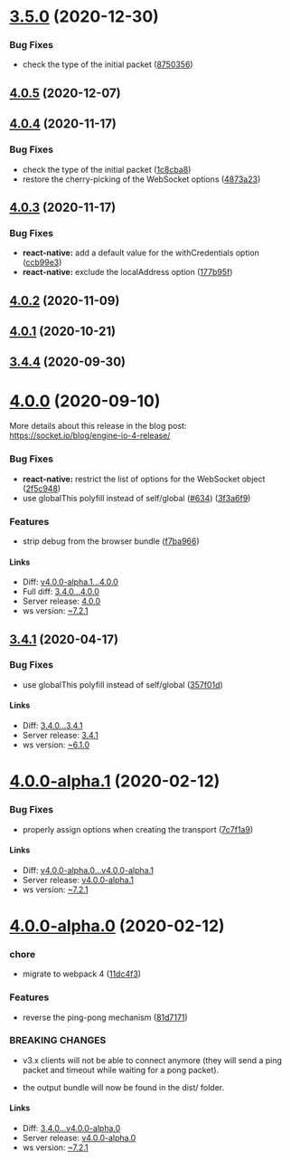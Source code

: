 # [3.5.0](https://github.com/socketio/engine.io-client/compare/3.4.4...3.5.0) (2020-12-30)


### Bug Fixes

* check the type of the initial packet ([8750356](https://github.com/socketio/engine.io-client/commit/8750356dba5409ba0e1d3a27da6d214118702b3e))



## [4.0.5](https://github.com/socketio/engine.io-client/compare/4.0.4...4.0.5) (2020-12-07)


## [4.0.4](https://github.com/socketio/engine.io-client/compare/4.0.3...4.0.4) (2020-11-17)


### Bug Fixes

* check the type of the initial packet ([1c8cba8](https://github.com/socketio/engine.io-client/commit/1c8cba8818e930205918a70f05c1164865842a48))
* restore the cherry-picking of the WebSocket options ([4873a23](https://github.com/socketio/engine.io-client/commit/4873a237f1ce5fcb18e255dd604d50dcfc624ea8))


## [4.0.3](https://github.com/socketio/engine.io-client/compare/4.0.2...4.0.3) (2020-11-17)


### Bug Fixes

* **react-native:** add a default value for the withCredentials option ([ccb99e3](https://github.com/socketio/engine.io-client/commit/ccb99e3718e8ee2c50960430d2bd6c12a3dcb0dc))
* **react-native:** exclude the localAddress option ([177b95f](https://github.com/socketio/engine.io-client/commit/177b95fe463ad049b35170f042a771380fdaedee))


## [4.0.2](https://github.com/socketio/engine.io-client/compare/4.0.1...4.0.2) (2020-11-09)


## [4.0.1](https://github.com/socketio/engine.io-client/compare/4.0.0...4.0.1) (2020-10-21)



## [3.4.4](https://github.com/socketio/engine.io-client/compare/3.4.3...3.4.4) (2020-09-30)



# [4.0.0](https://github.com/socketio/engine.io-client/compare/v4.0.0-alpha.1...4.0.0) (2020-09-10)

More details about this release in the blog post: https://socket.io/blog/engine-io-4-release/

### Bug Fixes

* **react-native:** restrict the list of options for the WebSocket object ([2f5c948](https://github.com/socketio/engine.io-client/commit/2f5c948abe8fd1c0fdb010e88f96bd933a3792ea))
* use globalThis polyfill instead of self/global ([#634](https://github.com/socketio/engine.io-client/issues/634)) ([3f3a6f9](https://github.com/socketio/engine.io-client/commit/3f3a6f991404ef601252193382d2d2029cff6c45))


### Features

* strip debug from the browser bundle ([f7ba966](https://github.com/socketio/engine.io-client/commit/f7ba966e53f4609f755880be8fa504f7252b0817))

#### Links

- Diff: [v4.0.0-alpha.1...4.0.0](https://github.com/socketio/engine.io-client/compare/v4.0.0-alpha.1...4.0.0)
- Full diff: [3.4.0...4.0.0](https://github.com/socketio/engine.io-client/compare/3.4.0...4.0.0)
- Server release: [4.0.0](https://github.com/socketio/engine.io/releases/tag/4.0.0)
- ws version: [~7.2.1](https://github.com/websockets/ws/releases/tag/7.2.1)


## [3.4.1](https://github.com/socketio/engine.io-client/compare/3.4.0...3.4.1) (2020-04-17)


### Bug Fixes

* use globalThis polyfill instead of self/global ([357f01d](https://github.com/socketio/engine.io-client/commit/357f01d90448d8565b650377bc7cabb351d991bd))

#### Links

- Diff: [3.4.0...3.4.1](https://github.com/socketio/engine.io-client/compare/3.4.0...3.4.1)
- Server release: [3.4.1](https://github.com/socketio/engine.io/releases/tag/3.4.1)
- ws version: [~6.1.0](https://github.com/websockets/ws/releases/tag/6.1.0)


# [4.0.0-alpha.1](https://github.com/socketio/engine.io-client/compare/v4.0.0-alpha.0...v4.0.0-alpha.1) (2020-02-12)


### Bug Fixes

* properly assign options when creating the transport ([7c7f1a9](https://github.com/socketio/engine.io-client/commit/7c7f1a9fe24856e3a155db1dc67d12d1586ffa37))

#### Links

- Diff: [v4.0.0-alpha.0...v4.0.0-alpha.1](https://github.com/socketio/engine.io-client/compare/v4.0.0-alpha.0...v4.0.0-alpha.1)
- Server release: [v4.0.0-alpha.1](https://github.com/socketio/engine.io/releases/tag/v4.0.0-alpha.1)
- ws version: [~7.2.1](https://github.com/websockets/ws/releases/tag/7.2.1)


# [4.0.0-alpha.0](https://github.com/socketio/engine.io-client/compare/3.4.0...v4.0.0-alpha.0) (2020-02-12)


### chore

* migrate to webpack 4 ([11dc4f3](https://github.com/socketio/engine.io-client/commit/11dc4f3a56d440f24b8a091485fef038d592bd6e))


### Features

* reverse the ping-pong mechanism ([81d7171](https://github.com/socketio/engine.io-client/commit/81d7171c6bb4053c802e3cc4b29a0e42dcf9c065))


### BREAKING CHANGES

* v3.x clients will not be able to connect anymore (they
will send a ping packet and timeout while waiting for a pong packet).

* the output bundle will now be found in the dist/ folder.


#### Links

- Diff: [3.4.0...v4.0.0-alpha.0](https://github.com/socketio/engine.io-client/compare/3.4.0...v4.0.0-alpha.0)
- Server release: [v4.0.0-alpha.0](https://github.com/socketio/engine.io/releases/tag/v4.0.0-alpha.0)
- ws version: [~7.2.1](https://github.com/websockets/ws/releases/tag/7.2.1)
